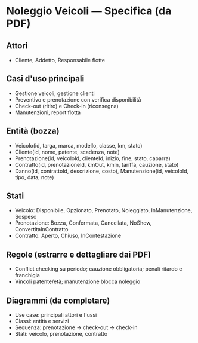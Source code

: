 # Noleggio Veicoli — Specifica (da PDF)

## Attori
- Cliente, Addetto, Responsabile flotte

## Casi d'uso principali
- Gestione veicoli, gestione clienti
- Preventivo e prenotazione con verifica disponibilità
- Check-out (ritiro) e Check-in (riconsegna)
- Manutenzioni, report flotta

## Entità (bozza)
- Veicolo(id, targa, marca, modello, classe, km, stato)
- Cliente(id, nome, patente, scadenza, note)
- Prenotazione(id, veicoloId, clienteId, inizio, fine, stato, caparra)
- Contratto(id, prenotazioneId, kmOut, kmIn, tariffa, cauzione, stato)
- Danno(id, contrattoId, descrizione, costo), Manutenzione(id, veicoloId, tipo, data, note)

## Stati
- Veicolo: Disponibile, Opzionato, Prenotato, Noleggiato, InManutenzione, Sospeso
- Prenotazione: Bozza, Confermata, Cancellata, NoShow, ConvertitaInContratto
- Contratto: Aperto, Chiuso, InContestazione

## Regole (estrarre e dettagliare dai PDF)
- Conflict checking su periodo; cauzione obbligatoria; penali ritardo e franchigia
- Vincoli patente/età; manutenzione blocca noleggio

## Diagrammi (da completare)
- Use case: principali attori e flussi
- Classi: entità e servizi
- Sequenza: prenotazione → check-out → check-in
- Stati: veicolo, prenotazione, contratto